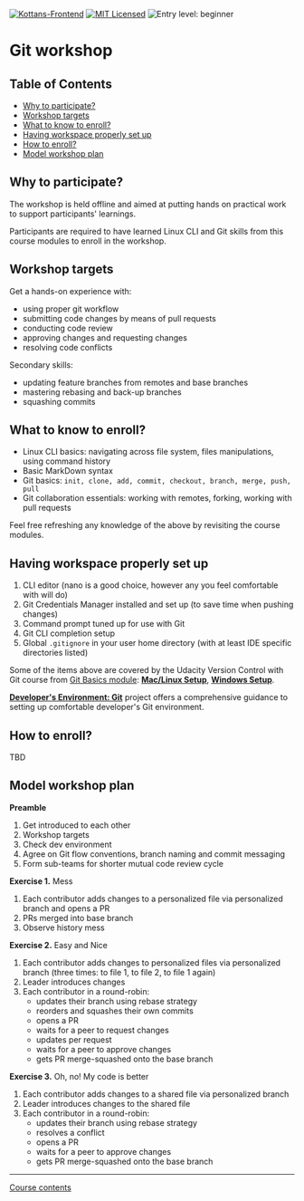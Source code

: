 [![Kottans-Frontend][badge-kottans]][kottans-git]
[![MIT Licensed][badge-mit]][license]
![Entry level: beginner][badge-beginner]

# Git workshop

<!-- START doctoc generated TOC please keep comment here to allow auto update -->
<!-- DON'T EDIT THIS SECTION, INSTEAD RE-RUN doctoc TO UPDATE -->
## Table of Contents

- [Why to participate?](#why-to-participate)
- [Workshop targets](#workshop-targets)
- [What to know to enroll?](#what-to-know-to-enroll)
- [Having workspace properly set up](#having-workspace-properly-set-up)
- [How to enroll?](#how-to-enroll)
- [Model workshop plan](#model-workshop-plan)

<!-- END doctoc generated TOC please keep comment here to allow auto update -->
<!-- generated with [DocToc](https://github.com/thlorenz/doctoc) -->

## Why to participate?

The workshop is held offline and aimed at putting hands on
practical work to support participants' learnings.

Participants are required to have learned Linux CLI and Git skills 
from this course modules to enroll in the workshop.

## Workshop targets

Get a hands-on experience with:
 - using proper git workflow
 - submitting code changes by means of pull requests
 - conducting code review
 - approving changes and requesting changes
 - resolving code conflicts
 
Secondary skills:
 - updating feature branches from remotes and base branches
 - mastering rebasing and back-up branches
 - squashing commits

## What to know to enroll?

 - Linux CLI basics: navigating across file system, files manipulations,
   using command history
 - Basic MarkDown syntax
 - Git basics: `init, clone, add, commit, checkout, branch, merge, push, pull`
 - Git collaboration essentials: working with remotes, forking,
   working with pull requests

Feel free refreshing any knowledge of the above by revisiting the course 
modules.

## Having workspace properly set up

1. CLI editor (nano is a good choice, however any you feel comfortable with
   will do)
1. Git Credentials Manager installed and set up 
   (to save time when pushing changes)
1. Command prompt tuned up for use with Git
1. Git CLI completion setup
1. Global `.gitignore` in your user home directory
   (with at least IDE specific directories listed)

Some of the items above are covered by the Udacity Version Control with Git
course from [Git Basics module](./git-basics.md):
[**Mac/Linux Setup**](https://classroom.udacity.com/courses/ud123/lessons/1b369991-f1ca-4d6a-ba8f-e8318d76322f/concepts/63a6f935-dea7-43c2-aaa3-61deea5070c8),
[**Windows Setup**](https://classroom.udacity.com/courses/ud123/lessons/1b369991-f1ca-4d6a-ba8f-e8318d76322f/concepts/8a5af628-7a18-49cf-bbc8-02691762f862).

[**Developer's Environment: Git**](https://github.com/OleksiyRudenko/dev-env-git)
project offers a comprehensive guidance to setting up comfortable
developer's Git environment.

## How to enroll?

TBD

## Model workshop plan

**Preamble**
1. Get introduced to each other
1. Workshop targets
1. Check dev environment
1. Agree on Git flow conventions, branch naming and commit messaging
1. Form sub-teams for shorter mutual code review cycle

**Exercise 1.** Mess
1. Each contributor adds changes to a personalized file 
   via personalized branch and opens a PR
1. PRs merged into base branch
1. Observe history mess

**Exercise 2.** Easy and Nice
1. Each contributor adds changes to personalized files 
   via personalized branch (three times: to file 1, to file 2,
   to file 1 again) 
1. Leader introduces changes
1. Each contributor in a round-robin:
   - updates their branch using rebase strategy
   - reorders and squashes their own commits
   - opens a PR
   - waits for a peer to request changes
   - updates per request
   - waits for a peer to approve changes
   - gets PR merge-squashed onto the base branch

**Exercise 3.** Oh, no! My code is better
1. Each contributor adds changes to a shared file 
   via personalized branch
1. Leader introduces changes to the shared file
1. Each contributor in a round-robin:
   - updates their branch using rebase strategy
   - resolves a conflict
   - opens a PR
   - waits for a peer to approve changes
   - gets PR merge-squashed onto the base branch

---

[Course contents](../README.md)

[badge-kottans]: https://img.shields.io/badge/%3D(%5E.%5E)%3D-git-yellow.svg
[kottans-git]: https://github.com/kottans/git-course

[badge-mit]: https://img.shields.io/badge/License-MIT-blue.svg
[license]: https://github.com/kottans/git-course/blob/master/LICENSE.md

[badge-beginner]: https://img.shields.io/badge/Entry%20level-beginner-brightgreen.svg
